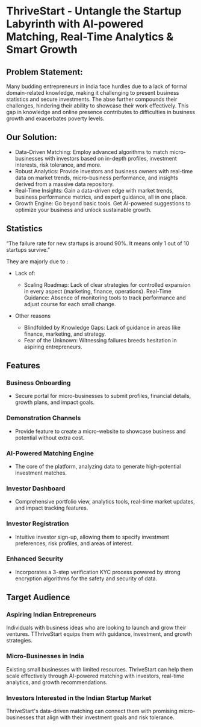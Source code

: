 # ThriveStart - Unta﻿ngle the Startup Labyrinth with AI-powered Matching, Real-Time Analytics & Smart Growth

## Problem Statement:
Many budding entrepreneurs in India face hurdles due to a lack of formal domain-related knowledge, making it challenging to present business statistics and secure investments. 
The abse further compounds their challenges, hindering their ability to showcase their work effectively. This gap in knowledge and online presence contributes to difficulties in business growth and exacerbates poverty levels.


## Our Solution:
- Data-Driven Matching:  Employ advanced algorithms to match micro-businesses with investors based on in-depth profiles, investment interests, risk tolerance, and more.
- Robust Analytics:  Provide investors and business owners with real-time data on market trends, micro-business performance, and insights derived from a massive data repository.
- Real-Time Insights: Gain a data-driven edge with market trends, business performance metrics, and expert guidance, all in one place.
- Growth Engine: Go beyond basic tools. Get AI-powered suggestions to optimize your business and unlock sustainable growth.

## Statistics

“The failure rate for new startups is around 90%. It means only 1 out of 10 startups survive.” 


They are majorly due to :
- Lack of:
  - Scaling Roadmap: Lack of clear strategies for controlled expansion in every aspect (marketing, finance, operations).
Real-Time Guidance: Absence of monitoring tools to track performance and adjust course for each small change.

- Other reasons
   - Blindfolded by Knowledge Gaps: Lack of guidance in areas like finance, marketing, and strategy.
   - Fear of the Unknown: Witnessing failures breeds hesitation in aspiring entrepreneurs.


## Features

### Business Onboarding
- Secure portal for micro-businesses to submit profiles, financial details, growth plans, and impact goals.
### Demonstration Channels
- Provide feature to create a micro-website to showcase business and potential without extra cost.
### AI-Powered Matching Engine
- The core of the platform, analyzing data to generate high-potential investment matches.
### Investor Dashboard
- Comprehensive portfolio view, analytics tools, real-time market updates, and impact tracking features.
### Investor Registration
- Intuitive investor sign-up, allowing them to specify investment preferences, risk profiles, and areas of interest.
### Enhanced Security
- Incorporates a 3-step verification KYC process powered by strong encryption algorithms for the safety and security of data.

## Target Audience

### Aspiring Indian Entrepreneurs
Individuals with business ideas who are looking to launch and grow their ventures. TThriveStart equips them with guidance, investment, and growth strategies.

### Micro-Businesses in India
Existing small businesses with limited resources. ThriveStart can help them scale effectively through AI-powered matching with investors, real-time analytics, and growth recommendations.

### Investors Interested in the Indian Startup Market
ThriveStart's data-driven matching can connect them with promising micro-businesses that align with their investment goals and risk tolerance.





